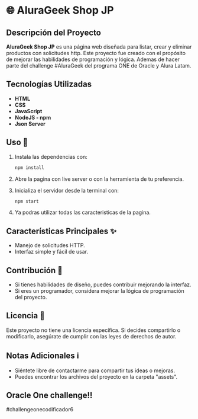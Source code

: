 # 🌐 AluraGeek Shop JP

## Descripción del Proyecto
**AluraGeek Shop JP** es una página web diseñada para listar, crear y eliminar productos con solicitudes http. Este proyecto fue creado con el propósito de mejorar las habilidades de programación y lógica. Ademas de hacer parte del challenge #AluraGeek del programa ONE de Oracle y Alura Latam.

## Tecnologías Utilizadas
- **HTML**
- **CSS**
- **JavaScript**
- **NodeJS - npm**
- **Json Server**

## Uso 🚀
1. Instala las dependencias con:

    ```bash
    npm install
2. Abre la pagina con live server o con la herramienta de tu preferencia.

3. Inicializa el servidor desde la terminal con:

    ```bash
    npm start
    ```
4. Ya podras utilizar todas las caracteristicas de la pagina.     


## Características Principales ✨
- Manejo de solicitudes HTTP.
- Interfaz simple y fácil de usar.

## Contribución 🤝
- Si tienes habilidades de diseño, puedes contribuir mejorando la interfaz.
- Si eres un programador, considera mejorar la lógica de programación del proyecto.

## Licencia 📄
Este proyecto no tiene una licencia específica. Si decides compartirlo o modificarlo, asegúrate de cumplir con las leyes de derechos de autor.

## Notas Adicionales ℹ️
- Siéntete libre de contactarme para compartir tus ideas o mejoras.
- Puedes encontrar los archivos del proyecto en la carpeta "assets".

## Oracle One challenge!!
#challengeonecodificador6
